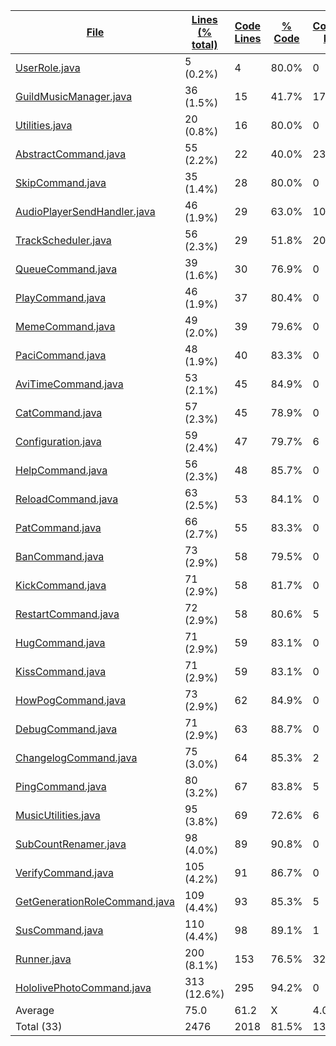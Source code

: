 
|[File](https://github.com/Smaltin/AvilonSubBot/tree/development/statistics%2Fjava%2Fname_ascending.md%2F)|[Lines (% total)](https://github.com/Smaltin/AvilonSubBot/tree/development/statistics%2Fjava%2Flines_descending.md%2F)|[Code Lines](https://github.com/Smaltin/AvilonSubBot/tree/development/statistics%2Fjava%2Fcode_descending.md%2F)|[% Code](https://github.com/Smaltin/AvilonSubBot/tree/development/statistics%2Fjava%2Fproportion_code_descending.md%2F)|[Comment Lines](https://github.com/Smaltin/AvilonSubBot/tree/development/statistics%2Fjava%2Fcomments_descending.md%2F)|[% Comment](https://github.com/Smaltin/AvilonSubBot/tree/development/statistics%2Fjava%2Fproportion_comments_descending.md%2F)|[Blank Lines](https://github.com/Smaltin/AvilonSubBot/tree/development/statistics%2Fjava%2Fblanks_descending.md%2F)|[% Blank](https://github.com/Smaltin/AvilonSubBot/tree/development/statistics%2Fjava%2Fproportion_blanks_descending.md%2F)|
| --- | --- | --- | --- | --- | --- | --- | --- |
|[UserRole.java](https://github.com/Smaltin/AvilonSubBot/tree/development/src%2Fmain%2Fjava%2Fio%2Fgithub%2FSmaltin%2FAvilonSubBot%2FUserRole.java)|5 (0.2%)|4|80.0%|0|0.0%|1|20.0%|
|[GuildMusicManager.java](https://github.com/Smaltin/AvilonSubBot/tree/development/src%2Fmain%2Fjava%2Fio%2Fgithub%2FSmaltin%2FAvilonSubBot%2FMusicUtilities%2FGuildMusicManager.java)|36 (1.5%)|15|41.7%|17|47.2%|4|11.1%|
|[Utilities.java](https://github.com/Smaltin/AvilonSubBot/tree/development/src%2Fmain%2Fjava%2Fio%2Fgithub%2FSmaltin%2FAvilonSubBot%2FUtilities.java)|20 (0.8%)|16|80.0%|0|0.0%|4|20.0%|
|[AbstractCommand.java](https://github.com/Smaltin/AvilonSubBot/tree/development/src%2Fmain%2Fjava%2Fio%2Fgithub%2FSmaltin%2FAvilonSubBot%2FCommands%2FAbstractCommand.java)|55 (2.2%)|22|40.0%|23|41.8%|10|18.2%|
|[SkipCommand.java](https://github.com/Smaltin/AvilonSubBot/tree/development/src%2Fmain%2Fjava%2Fio%2Fgithub%2FSmaltin%2FAvilonSubBot%2FCommands%2FMusic%2FSkipCommand.java)|35 (1.4%)|28|80.0%|0|0.0%|7|20.0%|
|[AudioPlayerSendHandler.java](https://github.com/Smaltin/AvilonSubBot/tree/development/src%2Fmain%2Fjava%2Fio%2Fgithub%2FSmaltin%2FAvilonSubBot%2FMusicUtilities%2FAudioPlayerSendHandler.java)|46 (1.9%)|29|63.0%|10|21.7%|7|15.2%|
|[TrackScheduler.java](https://github.com/Smaltin/AvilonSubBot/tree/development/src%2Fmain%2Fjava%2Fio%2Fgithub%2FSmaltin%2FAvilonSubBot%2FMusicUtilities%2FTrackScheduler.java)|56 (2.3%)|29|51.8%|20|35.7%|7|12.5%|
|[QueueCommand.java](https://github.com/Smaltin/AvilonSubBot/tree/development/src%2Fmain%2Fjava%2Fio%2Fgithub%2FSmaltin%2FAvilonSubBot%2FCommands%2FMusic%2FQueueCommand.java)|39 (1.6%)|30|76.9%|0|0.0%|9|23.1%|
|[PlayCommand.java](https://github.com/Smaltin/AvilonSubBot/tree/development/src%2Fmain%2Fjava%2Fio%2Fgithub%2FSmaltin%2FAvilonSubBot%2FCommands%2FMusic%2FPlayCommand.java)|46 (1.9%)|37|80.4%|0|0.0%|9|19.6%|
|[MemeCommand.java](https://github.com/Smaltin/AvilonSubBot/tree/development/src%2Fmain%2Fjava%2Fio%2Fgithub%2FSmaltin%2FAvilonSubBot%2FCommands%2FMemeCommand.java)|49 (2.0%)|39|79.6%|0|0.0%|10|20.4%|
|[PaciCommand.java](https://github.com/Smaltin/AvilonSubBot/tree/development/src%2Fmain%2Fjava%2Fio%2Fgithub%2FSmaltin%2FAvilonSubBot%2FCommands%2FPaciCommand.java)|48 (1.9%)|40|83.3%|0|0.0%|8|16.7%|
|[AviTimeCommand.java](https://github.com/Smaltin/AvilonSubBot/tree/development/src%2Fmain%2Fjava%2Fio%2Fgithub%2FSmaltin%2FAvilonSubBot%2FCommands%2FAviTimeCommand.java)|53 (2.1%)|45|84.9%|0|0.0%|8|15.1%|
|[CatCommand.java](https://github.com/Smaltin/AvilonSubBot/tree/development/src%2Fmain%2Fjava%2Fio%2Fgithub%2FSmaltin%2FAvilonSubBot%2FCommands%2FCatCommand.java)|57 (2.3%)|45|78.9%|0|0.0%|12|21.1%|
|[Configuration.java](https://github.com/Smaltin/AvilonSubBot/tree/development/src%2Fmain%2Fjava%2Fio%2Fgithub%2FSmaltin%2FAvilonSubBot%2FConfiguration.java)|59 (2.4%)|47|79.7%|6|10.2%|6|10.2%|
|[HelpCommand.java](https://github.com/Smaltin/AvilonSubBot/tree/development/src%2Fmain%2Fjava%2Fio%2Fgithub%2FSmaltin%2FAvilonSubBot%2FCommands%2FHelpCommand.java)|56 (2.3%)|48|85.7%|0|0.0%|8|14.3%|
|[ReloadCommand.java](https://github.com/Smaltin/AvilonSubBot/tree/development/src%2Fmain%2Fjava%2Fio%2Fgithub%2FSmaltin%2FAvilonSubBot%2FCommands%2FAdministration%2FReloadCommand.java)|63 (2.5%)|53|84.1%|0|0.0%|10|15.9%|
|[PatCommand.java](https://github.com/Smaltin/AvilonSubBot/tree/development/src%2Fmain%2Fjava%2Fio%2Fgithub%2FSmaltin%2FAvilonSubBot%2FCommands%2FPatCommand.java)|66 (2.7%)|55|83.3%|0|0.0%|11|16.7%|
|[BanCommand.java](https://github.com/Smaltin/AvilonSubBot/tree/development/src%2Fmain%2Fjava%2Fio%2Fgithub%2FSmaltin%2FAvilonSubBot%2FCommands%2FAdministration%2FBanCommand.java)|73 (2.9%)|58|79.5%|0|0.0%|15|20.5%|
|[KickCommand.java](https://github.com/Smaltin/AvilonSubBot/tree/development/src%2Fmain%2Fjava%2Fio%2Fgithub%2FSmaltin%2FAvilonSubBot%2FCommands%2FAdministration%2FKickCommand.java)|71 (2.9%)|58|81.7%|0|0.0%|13|18.3%|
|[RestartCommand.java](https://github.com/Smaltin/AvilonSubBot/tree/development/src%2Fmain%2Fjava%2Fio%2Fgithub%2FSmaltin%2FAvilonSubBot%2FCommands%2FAdministration%2FRestartCommand.java)|72 (2.9%)|58|80.6%|5|6.9%|9|12.5%|
|[HugCommand.java](https://github.com/Smaltin/AvilonSubBot/tree/development/src%2Fmain%2Fjava%2Fio%2Fgithub%2FSmaltin%2FAvilonSubBot%2FCommands%2FHugCommand.java)|71 (2.9%)|59|83.1%|0|0.0%|12|16.9%|
|[KissCommand.java](https://github.com/Smaltin/AvilonSubBot/tree/development/src%2Fmain%2Fjava%2Fio%2Fgithub%2FSmaltin%2FAvilonSubBot%2FCommands%2FKissCommand.java)|71 (2.9%)|59|83.1%|0|0.0%|12|16.9%|
|[HowPogCommand.java](https://github.com/Smaltin/AvilonSubBot/tree/development/src%2Fmain%2Fjava%2Fio%2Fgithub%2FSmaltin%2FAvilonSubBot%2FCommands%2FHowPogCommand.java)|73 (2.9%)|62|84.9%|0|0.0%|11|15.1%|
|[DebugCommand.java](https://github.com/Smaltin/AvilonSubBot/tree/development/src%2Fmain%2Fjava%2Fio%2Fgithub%2FSmaltin%2FAvilonSubBot%2FCommands%2FDebugCommand.java)|71 (2.9%)|63|88.7%|0|0.0%|8|11.3%|
|[ChangelogCommand.java](https://github.com/Smaltin/AvilonSubBot/tree/development/src%2Fmain%2Fjava%2Fio%2Fgithub%2FSmaltin%2FAvilonSubBot%2FCommands%2FChangelogCommand.java)|75 (3.0%)|64|85.3%|2|2.7%|9|12.0%|
|[PingCommand.java](https://github.com/Smaltin/AvilonSubBot/tree/development/src%2Fmain%2Fjava%2Fio%2Fgithub%2FSmaltin%2FAvilonSubBot%2FCommands%2FPingCommand.java)|80 (3.2%)|67|83.8%|5|6.3%|8|10.0%|
|[MusicUtilities.java](https://github.com/Smaltin/AvilonSubBot/tree/development/src%2Fmain%2Fjava%2Fio%2Fgithub%2FSmaltin%2FAvilonSubBot%2FMusicUtilities%2FMusicUtilities.java)|95 (3.8%)|69|72.6%|6|6.3%|20|21.1%|
|[SubCountRenamer.java](https://github.com/Smaltin/AvilonSubBot/tree/development/src%2Fmain%2Fjava%2Fio%2Fgithub%2FSmaltin%2FAvilonSubBot%2FSubCountRenamer.java)|98 (4.0%)|89|90.8%|0|0.0%|9|9.2%|
|[VerifyCommand.java](https://github.com/Smaltin/AvilonSubBot/tree/development/src%2Fmain%2Fjava%2Fio%2Fgithub%2FSmaltin%2FAvilonSubBot%2FCommands%2FServerSpecific%2FVerifyCommand.java)|105 (4.2%)|91|86.7%|0|0.0%|14|13.3%|
|[GetGenerationRoleCommand.java](https://github.com/Smaltin/AvilonSubBot/tree/development/src%2Fmain%2Fjava%2Fio%2Fgithub%2FSmaltin%2FAvilonSubBot%2FCommands%2FServerSpecific%2FGetGenerationRoleCommand.java)|109 (4.4%)|93|85.3%|5|4.6%|11|10.1%|
|[SusCommand.java](https://github.com/Smaltin/AvilonSubBot/tree/development/src%2Fmain%2Fjava%2Fio%2Fgithub%2FSmaltin%2FAvilonSubBot%2FCommands%2FSusCommand.java)|110 (4.4%)|98|89.1%|1|0.9%|11|10.0%|
|[Runner.java](https://github.com/Smaltin/AvilonSubBot/tree/development/src%2Fmain%2Fjava%2Fio%2Fgithub%2FSmaltin%2FAvilonSubBot%2FRunner.java)|200 (8.1%)|153|76.5%|32|16.0%|15|7.5%|
|[HololivePhotoCommand.java](https://github.com/Smaltin/AvilonSubBot/tree/development/src%2Fmain%2Fjava%2Fio%2Fgithub%2FSmaltin%2FAvilonSubBot%2FCommands%2FHololivePhotoCommand.java)|313 (12.6%)|295|94.2%|0|0.0%|18|5.8%|
|Average |75.0|61.2|X|4.0|X|9.9|X|
|Total (33)|2476|2018|81.5%|132| 5.3%|326|13.2%|